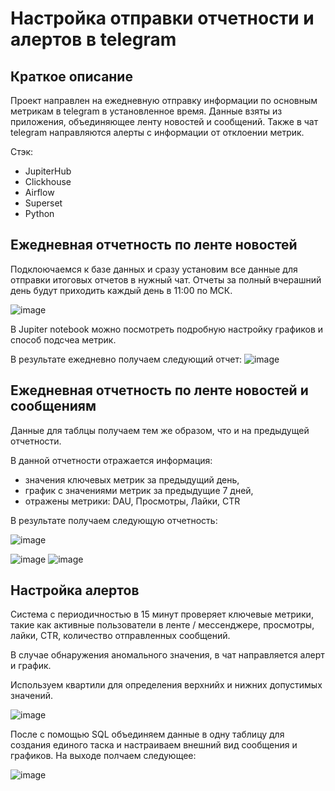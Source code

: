 # Настройка отправки отчетности и алертов в  telegram

## Краткое описание

Проект направлен на ежедневную отправку информации по основным метрикам в telegram в установленное время. Данные взяты из приложения, объединяющее ленту новостей и сообщений. Также в чат telegram направляются алерты с информации от отклоении метрик. 

Стэк:

- JupiterHub
- Clickhouse
- Airflow
- Superset
- Python

## Ежедневная отчетность по ленте новостей

Подклоючаемся к базе данных и сразу установим все данные для отправки итоговых отчетов в нужный чат. Отчеты за полный вчерашний день будут приходить каждый день в 11:00 по МСК.

![image](https://user-images.githubusercontent.com/100629361/207143473-1388d215-7915-49e0-bd58-4fd34c91fcf2.png)

В Jupiter notebook можно посмотреть подробную настройку графиков и способ подсчеа метрик.

В результате ежедневно получаем следующий отчет:
![image](https://user-images.githubusercontent.com/100629361/207144872-ff32a48a-23a5-4349-bd34-1ad715e436ff.png)

## Ежедневная отчетность по ленте новостей и сообщениям
Данные для таблцы получаем тем же образом, что и на предыдущей отчетности.

В данной отчетности отражается информация:

- значения ключевых метрик за предыдущий день,
- график с значениями метрик за предыдущие 7 дней, 
- отражены метрики: DAU, Просмотры, Лайки, CTR

В результате получаем следующую отчетность:

![image](https://user-images.githubusercontent.com/100629361/207147146-f7b039cf-d7fa-4047-a0e9-8d0e5f2dd667.png)

![image](https://user-images.githubusercontent.com/100629361/207147232-86a37f3e-e6a7-40ba-8922-cd38d62d29e4.png)
![image](https://user-images.githubusercontent.com/100629361/207147256-2ca8e85b-401d-4eed-b5cb-f35eefc51a7f.png)

## Настройка алертов

Система с периодичностью в 15 минут проверяет ключевые метрики, такие как активные пользователи в ленте / мессенджере, просмотры, лайки, CTR, количество отправленных сообщений. 

В случае обнаружения аномального значения, в чат направляется алерт и график.

Используем квартили для определения верхнийх и нижних допустимых значений.

![image](https://user-images.githubusercontent.com/100629361/207148644-d5615656-f16d-49c4-8365-c48a9ae75bcc.png)

После с помощью SQL объединяем данные в одну таблицу для создания единого таска и настраиваем внешний вид сообщения и графиков. На выходе полчаем следующее:

![image](https://user-images.githubusercontent.com/100629361/207148813-e684c6c8-45dd-4538-9867-abcc1cd8e631.png)

